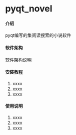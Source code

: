 # pyqt_novel

#### 介绍
pyqt编写的集阅读搜索的小说软件

#### 软件架构
软件架构说明


#### 安装教程

1.  xxxx
2.  xxxx
3.  xxxx

#### 使用说明

1.  xxxx
2.  xxxx
3.  xxxx

